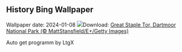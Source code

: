 ## History Bing Wallpaper
Wallpaper date: 2024-01-08
![](https://www.bing.com/th?id=OHR.GreatStapleSnowUK_EN-GB2875416954_UHD.jpg&w=1000)Download: [Great Staple Tor, Dartmoor National Park (© MattStansfield/E+/Getty Images)](https://www.bing.com/th?id=OHR.GreatStapleSnowUK_EN-GB2875416954_UHD.jpg)

Auto get programm by LtgX
